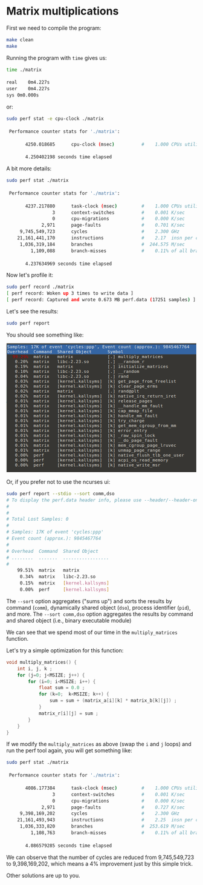 # Matrix multiplications

First we need to compile the program:

```bash
make clean
make
```

Running the program with `time` gives us:

```bash
time ./matrix

real	0m4.227s
user	0m4.227s
sys	0m0.000s
```

or:

```bash
sudo perf stat -e cpu-clock ./matrix

 Performance counter stats for './matrix':

       4250.018685      cpu-clock (msec)          #    1.000 CPUs utilized          

       4.250402198 seconds time elapsed

```

A bit more details:

```bash
sudo perf stat ./matrix

 Performance counter stats for './matrix':

       4237.217880      task-clock (msec)         #    1.000 CPUs utilized          
                 3      context-switches          #    0.001 K/sec                  
                 0      cpu-migrations            #    0.000 K/sec                  
             2,971      page-faults               #    0.701 K/sec                  
     9,745,549,723      cycles                    #    2.300 GHz                    
    21,161,441,170      instructions              #    2.17  insn per cycle         
     1,036,319,184      branches                  #  244.575 M/sec                  
         1,109,088      branch-misses             #    0.11% of all branches        

       4.237634969 seconds time elapsed
```


Now let's profile it:

```bash
sudo perf record ./matrix
[ perf record: Woken up 3 times to write data ]
[ perf record: Captured and wrote 0.673 MB perf.data (17251 samples) ]
```

Let's see the results:

```bash
sudo perf report
```

You should see something like:

![1](img/Selection_009.png?raw=true)

Or, if you prefer not to use the ncurses ui:

```bash
sudo perf report --stdio --sort comm,dso
# To display the perf.data header info, please use --header/--header-only options.
#
#
# Total Lost Samples: 0
#
# Samples: 17K of event 'cycles:ppp'
# Event count (approx.): 9845467764
#
# Overhead  Command  Shared Object    
# ........  .......  .................
#
    99.51%  matrix   matrix           
     0.34%  matrix   libc-2.23.so     
     0.15%  matrix   [kernel.kallsyms]
     0.00%  perf     [kernel.kallsyms]
```

The `--sort` option aggregates ("sums up") and sorts the results by command (`comm`), dynamically shared object (`dso`), process identifier (`pid`), and more. The `--sort comm,dso` option aggregates the results by command and shared object (i.e., binary executable module)

We can see that we spend most of our time in the `multiply_matrices` function. 

Let's try a simple optimization for this function:

```C
void multiply_matrices() {
    int i, j, k ;
    for (j=0; j<MSIZE; j++) {
        for (i=0; i<MSIZE; i++) {
            float sum = 0.0 ;
            for (k=0;  k<MSIZE; k++) {
                sum = sum + (matrix_a[i][k] * matrix_b[k][j]) ;
            }
            matrix_r[i][j] = sum ;
        }
    }
}
```

If we modify the `multiply_matrices` as above (swap the `i` and `j` loops) and run the perf tool again, you will get something like:

```bash
sudo perf stat ./matrix

 Performance counter stats for './matrix':

       4086.177384      task-clock (msec)         #    1.000 CPUs utilized          
                 3      context-switches          #    0.001 K/sec                  
                 0      cpu-migrations            #    0.000 K/sec                  
             2,971      page-faults               #    0.727 K/sec                  
     9,398,169,202      cycles                    #    2.300 GHz                    
    21,161,493,943      instructions              #    2.25  insn per cycle         
     1,036,333,820      branches                  #  253.619 M/sec                  
         1,108,763      branch-misses             #    0.11% of all branches        

       4.086579285 seconds time elapsed
```

We can observe that the number of cycles are reduced from 9,745,549,723 to 9,398,169,202, which means a 4% improvement just by this simple trick.

Other solutions are up to you.
